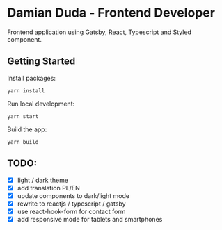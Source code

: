 # Damian Duda - Frontend Developer

Frontend application using Gatsby, React, Typescript and Styled component.

## Getting Started

Install packages:

```
yarn install
```

Run local development:

```
yarn start
```

Build the app:

```
yarn build
```

## TODO:

- [x] light / dark theme
- [x] add translation PL/EN
- [x] update components to dark/light mode
- [x] rewrite to reactjs / typescript / gatsby
- [x] use react-hook-form for contact form
- [x] add responsive mode for tablets and smartphones
